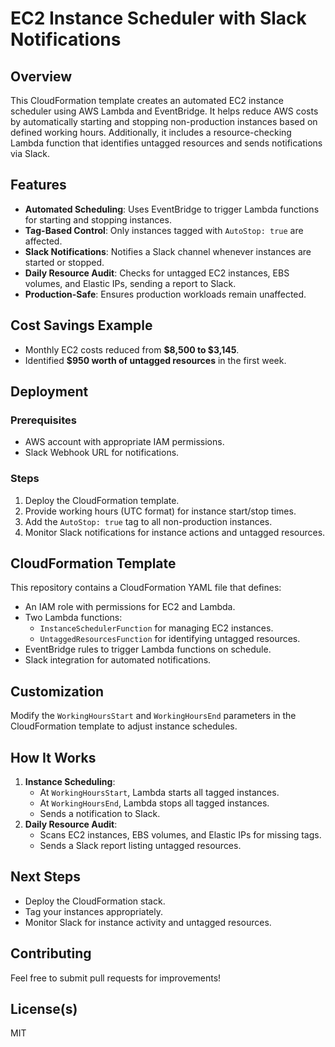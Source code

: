 # EC2 Instance Scheduler with Slack Notifications

## Overview
This CloudFormation template creates an automated EC2 instance scheduler using AWS Lambda and EventBridge. It helps reduce AWS costs by automatically starting and stopping non-production instances based on defined working hours. Additionally, it includes a resource-checking Lambda function that identifies untagged resources and sends notifications via Slack.

## Features
- **Automated Scheduling**: Uses EventBridge to trigger Lambda functions for starting and stopping instances.
- **Tag-Based Control**: Only instances tagged with `AutoStop: true` are affected.
- **Slack Notifications**: Notifies a Slack channel whenever instances are started or stopped.
- **Daily Resource Audit**: Checks for untagged EC2 instances, EBS volumes, and Elastic IPs, sending a report to Slack.
- **Production-Safe**: Ensures production workloads remain unaffected.

## Cost Savings Example
- Monthly EC2 costs reduced from **$8,500 to $3,145**.
- Identified **$950 worth of untagged resources** in the first week.

## Deployment
### Prerequisites
- AWS account with appropriate IAM permissions.
- Slack Webhook URL for notifications.

### Steps
1. Deploy the CloudFormation template.
2. Provide working hours (UTC format) for instance start/stop times.
3. Add the `AutoStop: true` tag to all non-production instances.
4. Monitor Slack notifications for instance actions and untagged resources.

## CloudFormation Template
This repository contains a CloudFormation YAML file that defines:
- An IAM role with permissions for EC2 and Lambda.
- Two Lambda functions:
  - `InstanceSchedulerFunction` for managing EC2 instances.
  - `UntaggedResourcesFunction` for identifying untagged resources.
- EventBridge rules to trigger Lambda functions on schedule.
- Slack integration for automated notifications.

## Customization
Modify the `WorkingHoursStart` and `WorkingHoursEnd` parameters in the CloudFormation template to adjust instance schedules.

## How It Works
1. **Instance Scheduling**:
   - At `WorkingHoursStart`, Lambda starts all tagged instances.
   - At `WorkingHoursEnd`, Lambda stops all tagged instances.
   - Sends a notification to Slack.
2. **Daily Resource Audit**:
   - Scans EC2 instances, EBS volumes, and Elastic IPs for missing tags.
   - Sends a Slack report listing untagged resources.

## Next Steps
- Deploy the CloudFormation stack.
- Tag your instances appropriately.
- Monitor Slack for instance activity and untagged resources.

## Contributing
Feel free to submit pull requests for improvements!

## License(s)
MIT

